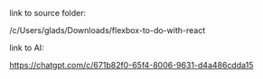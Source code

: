 link to source folder:

/c/Users/glads/Downloads/flexbox-to-do-with-react


link to AI:

https://chatgpt.com/c/671b82f0-65f4-8006-9631-d4a486cdda15
